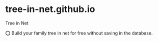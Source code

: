 # tree-in-net.github.io
Tree in Net

⭕️ Build your family tree in net for free without saving in the database.
